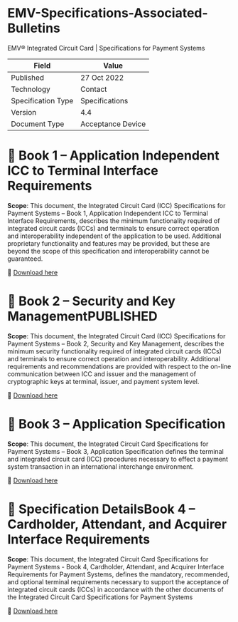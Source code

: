 # EMV-Specifications-Associated-Bulletins
EMV® Integrated Circuit Card | Specifications for Payment Systems

| Field              | Value              |
|--------------------|--------------------|
| Published      | 27 Oct 2022        |
| Technology       | Contact         |
| Specification Type | Specifications     |
| Version        | 4.4                |
| Document Type   | Acceptance Device  |

# 📕 Book 1 – Application Independent ICC to Terminal Interface Requirements
**Scope**: 
This document, the Integrated Circuit Card (ICC) Specifications for Payment Systems –
Book 1, Application Independent ICC to Terminal Interface Requirements, describes the
minimum functionality required of integrated circuit cards (ICCs) and terminals to
ensure correct operation and interoperability independent of the application to be used.
Additional proprietary functionality and features may be provided, but these are beyond
the scope of this specification and interoperability cannot be guaranteed.

📎 [Download here](https://www.emvco.com/specifications/book-1-application-independent-icc-to-terminal-interface-requirements-2/)


# 📗 Book 2 – Security and Key ManagementPUBLISHED
**Scope**: 
This document, the Integrated Circuit Card (ICC) Specifications for Payment Systems –
Book 2, Security and Key Management, describes the minimum security functionality
required of integrated circuit cards (ICCs) and terminals to ensure correct operation and
interoperability. Additional requirements and recommendations are provided with
respect to the on-line communication between ICC and issuer and the management of
cryptographic keys at terminal, issuer, and payment system level.

📎 [Download here](https://www.emvco.com/specifications/book-2-security-and-key-management-2/)


# 📘 Book 3 – Application Specification
**Scope**: 
This document, the Integrated Circuit Card Specifications for Payment Systems –
Book 3, Application Specification defines the terminal and integrated circuit card (ICC)
procedures necessary to effect a payment system transaction in an international
interchange environment.

📎 [Download here](https://www.emvco.com/specifications/book-3-application-specification-2/)


# 📙 Specification DetailsBook 4 – Cardholder, Attendant, and Acquirer Interface Requirements
**Scope**: 
This document, the Integrated Circuit Card Specifications for Payment Systems - Book 4,
Cardholder, Attendant, and Acquirer Interface Requirements for Payment Systems,
defines the mandatory, recommended, and optional terminal requirements necessary to
support the acceptance of integrated circuit cards (ICCs) in accordance with the other
documents of the Integrated Circuit Card Specifications for Payment Systems

📎 [Download here](https://www.emvco.com/specifications/book-4-cardholder-attendant-and-acquirer-interface-requirements-2/)

